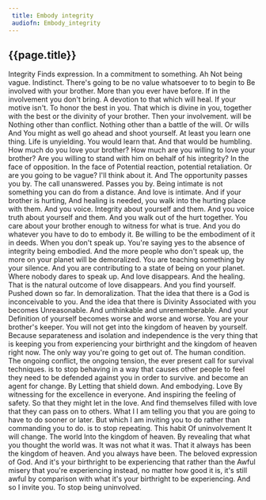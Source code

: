 ```yaml
---
 title: Embody integrity
 audiofn: Embody_integrity
---
```


## {{page.title}}

Integrity Finds expression. In a commitment to something. Ah Not being
vague. Indistinct. There's going to be no value whatsoever to to begin
to Be involved with your brother. More than you ever have before. If in
the involvement you don't bring. A devotion to that which will heal. If
your motive isn't. To honor the best in you. That which is divine in
you, together with the best or the divinity of your brother. Then your
involvement. will be Nothing other than conflict. Nothing other than a
battle of the will. Or wills And You might as well go ahead and shoot
yourself. At least you learn one thing. Life is unyielding. You would
learn that. And that would be humbling. How much do you love your
brother? How much are you willing to love your brother? Are you willing
to stand with him on behalf of his integrity? In the face of opposition.
In the face of Potential reaction, potential retaliation. Or are you
going to be vague? I'll think about it. And The opportunity passes you
by. The call unanswered. Passes you by. Being intimate is not something
you can do from a distance. And love is intimate. And if your brother is
hurting, And healing is needed, you walk into the hurting place with
them. And you voice. Integrity about yourself and them. And you voice
truth about yourself and them. And you walk out of the hurt together.
You care about your brother enough to witness for what is true. And you
do whatever you have to do to embody it. Be willing to be the embodiment
of it in deeds. When you don't speak up. You're saying yes to the
absence of integrity being embodied. And the more people who don't speak
up, the more on your planet will be demoralized. You are teaching
something by your silence. And you are contributing to a state of being
on your planet. Where nobody dares to speak up. And love disappears. And
the healing. That is the natural outcome of love disappears. And you
find yourself. Pushed down so far. In demoralization. That the idea that
there is a God is inconceivable to you. And the idea that there is
Divinity Associated with you becomes Unreasonable. And unthinkable and
unrememberable. And your Definition of yourself becomes worse and worse
and worse. You are your brother's keeper. You will not get into the
kingdom of heaven by yourself. Because separateness and isolation and
independence is the very thing that is keeping you from experiencing
your birthright and the kingdom of heaven right now. The only way you're
going to get out of. The human condition. The ongoing conflict, the
ongoing tension, the ever present call for survival techniques. is to
stop behaving in a way that causes other people to feel they need to be
defended against you in order to survive. and become an agent for
change. By Letting that shield down. And embodying. Love By witnessing
for the excellence in everyone. And inspiring the feeling of safety. So
that they might let in the love. And find themselves filled with love
that they can pass on to others. What I I am telling you that you are
going to have to do sooner or later. But which I am inviting you to do
rather than commanding you to do. is to stop repeating. This habit Of
uninvolvement It will change. The world Into the kingdom of heaven. By
revealing that what you thought the world was. It was not what it was.
That it always has been the kingdom of heaven. And you always have been.
The beloved expression of God. And it's your birthright to be
experiencing that rather than the Awful misery that you're experiencing
instead, no matter how good it is, it's still awful by comparison with
what it's your birthright to be experiencing. And so I invite you. To
stop being uninvolved.

